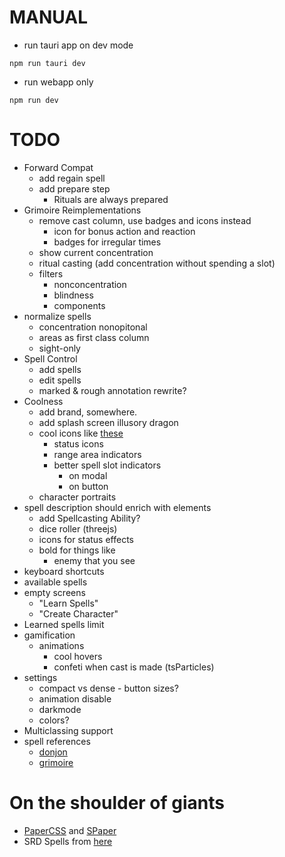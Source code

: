 # MANUAL

- run tauri app on dev mode

```
npm run tauri dev
```

- run webapp only

```
npm run dev
```

# TODO
- Forward Compat
  - add regain spell 
  - add prepare step
    - Rituals are always prepared
- Grimoire Reimplementations
  - remove cast column, use badges and icons instead
    - icon for bonus action and reaction
    - badges for irregular times
  - show current concentration
  - ritual casting (add concentration without spending a slot)
  - filters
    - nonconcentration
    - blindness
    - components
- normalize spells
  - concentration nonopitonal
  - areas as first class column
  - sight-only
- Spell Control
  - add spells
  - edit spells
  - marked & rough annotation rewrite?
- Coolness
  - add brand, somewhere.
  - add splash screen illusory dragon
  - cool icons like [these](https://donjon.bin.sh/5e/quickref/)
    - status icons
    - range area indicators
    - better spell slot indicators
      - on modal
      - on button
  - character portraits
- spell description should enrich with elements
  - add Spellcasting Ability?
  - dice roller (threejs)
  - icons for status effects
  - bold for things like
    - enemy that you see
- keyboard shortcuts
- available spells
- empty screens
  - "Learn Spells"
  - "Create Character"
- Learned spells limit
- gamification
  - animations
    - cool hovers
    - confeti when cast is made (tsParticles)
- settings
    - compact vs dense - button sizes?
    - animation disable
    - darkmode
    - colors?
- Multiclassing support
- spell references
  - [donjon](https://donjon.bin.sh/5e/spells/)
  - [grimoire](https://raw.githubusercontent.com/avshyz/grimoire/main/src/data.ts?token=GHSAT0AAAAAACCMZTMJSYHEFD2U2FCMAZFMZDZ2QWA)

# On the shoulder of giants
- [PaperCSS](https://www.getpapercss.com/docs/content/typography/) and [SPaper](https://oli8.github.io/spaper/?ref=madewithsvelte.com#/components/Checkbox)
- SRD Spells from [here](https://github.com/vorpalhex/srd_spells)
